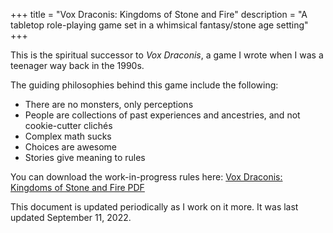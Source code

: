 +++
title = "Vox Draconis: Kingdoms of Stone and Fire"
description = "A tabletop role-playing game set in a whimsical fantasy/stone age setting"
+++

This is the spiritual successor to _Vox Draconis_,
a game I wrote when I was a teenager way back in the 1990s.

The guiding philosophies behind this game include the following:

-   There are no monsters, only perceptions
-   People are collections of past experiences and ancestries, and not cookie-cutter clichés
-   Complex math sucks
-   Choices are awesome
-   Stories give meaning to rules

You can download the work-in-progress rules here: [Vox Draconis: Kingdoms of Stone and Fire PDF](https://files.benovermyer.com/rpgs/vox-draconis-ksf.pdf)

This document is updated periodically as I work on it more. It was last updated September 11, 2022.
